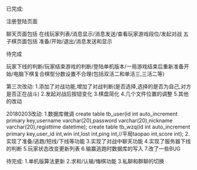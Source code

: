 
已完成:

注册登陆页面

聊天页面包括 在线玩家列表/消息显示/消息发送/查看玩家游戏段位/发起对战
五子棋页面包括 准备/开始/退出/消息发送和显示

待完成

玩家下线的判断/玩家结束游戏的判断/登陆单机版本/一局游戏结束后重新准备开始/电脑下棋复合棋型分数设置不合理(包括双活二和单活三,三活二等)

第三次改动:
1.添加了对战功能,增加了对战判断(是否选择,选择的是否为自己,对方是否正在战斗)
2.发起对战后按钮变化
3.棋盘简化
4.几个文件位置的调整
5.其他的改动

20180203改动:
1.数据库微调
create table tb_user(id int auto_increment primary key,username varchar(20),password varchar(20),nickname varchar(20),registtime datetime);
create table tb_wzq(id int auto_increment primary key,user_id int,win int,lost int,ping int,//平局taopao int,score int);
2.实现了准备/逃跑/短线/下线等功能
3.实现了对战中聊天功能
4.实现了服务器下线的判断
5.玩家状态改变更新列表
6.输赢逃跑时数据库的写入
7.改了一些BUG

待完成:
1.单机版算法更新
2.求和/认输/悔棋功能
3.私聊和群聊的切换
